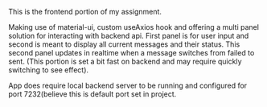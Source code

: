 This is the frontend portion of my assignment.

Making use of material-ui, custom useAxios hook and offering a multi panel solution for interacting with backend api.
First panel is for user input and second is meant to display all current messages and their status. This second panel updates in realtime when a message switches from failed to sent. (This portion is set a bit fast on backend and may require quickly switching to see effect).

App does require local backend server to be running and configured for port 7232(believe this is default port set in project.
